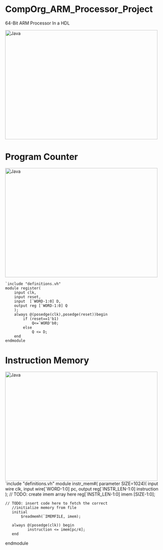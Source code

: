 # CompOrg_ARM_Processor_Project
64-Bit ARM Processor In a HDL

<img align="middle" alt="Java" width="490px" height="350px;" src="https://github.com/user-attachments/assets/865e264c-a4e5-4c0f-a108-eae295db90f5"/>

# Program Counter
<img align="middle" alt="Java" width="490px" height="350px" src="https://github.com/user-attachments/assets/e84dac18-cf48-40c5-bbc6-beba34a6e512"/>

   
    `include "definitions.vh"
    module register(
        input clk,
        input reset,
        input  [`WORD-1:0] D,
        output reg [`WORD-1:0] Q
        );
        always @(posedge(clk),posedge(reset))begin
            if (reset==1'b1)
                Q<=`WORD'b0;
            else
                Q <= D;
        end
    endmodule
# Instruction Memory
<img align="middle" alt="Java" width="490px" height="350px" src="https://github.com/user-attachments/assets/eb80d6c3-5f13-41a6-93d0-dd7cce7b9296"/>
   `include "definitions.vh"
   module instr_mem#(
       parameter SIZE=1024)(
       input wire clk,
       input wire[`WORD-1:0] pc,
       output reg[`INSTR_LEN-1:0] instruction
       );
   	// TODO: create imem array here
   	reg[`INSTR_LEN-1:0] imem [SIZE-1:0];
       
   	// TODO: insert code here to fetch the correct
       //initialize memory from file
       initial
           $readmemh(`IMEMFILE, imem);
       
       always @(posedge(clk)) begin
              instruction <= imem[pc/4];
       end
   endmodule
   



